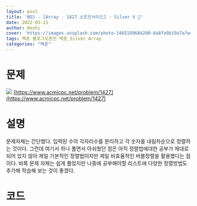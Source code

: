 ```yaml
---
layout: post
title: 'BOJ - [Array - 1427 소트인사이드] - Silver V 🥈'
date: 2022-03-21
author: Hoshi
cover: 'https://images.unsplash.com/photo-1465189684280-6a8fa9b19a7a?w=1600&q=900'
tags: 백준 블로그오픈전 백준_Silver Array
categories: "백준"
---
```

# 문제
![]({{site.url}}/assets/img/posts_img/1427.png)
[https://www.acmicpc.net/problem/1427](https://www.acmicpc.net/problem/1427)

# 설명
문제자체는 간단했다. 입력된 수의 각자리수를 분리하고 각 숫자를 내림차순으로 정렬하는 것이다. 그런데 여기서 하나 풀면서 아쉬웠던 점은 아직 정렬법에대한 공부가 제대로 되어 있지 않아 제일 기본적인 정렬법이지만 제일 비효율적인 버블정렬을 활용했다는 점이다. 비록 문제 자체는 쉽게 풀었지만 나중에 공부해야할 리스트에 다양한 정렬방법도 추가해 학습해 보는 것이 좋겠다.

# 코드

```c

```
